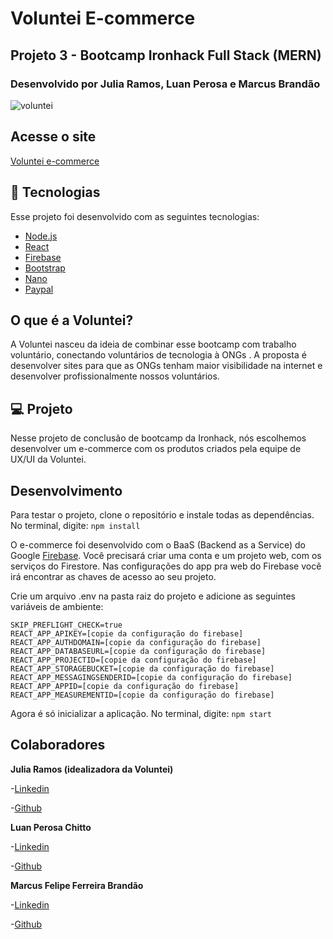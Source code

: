 # Voluntei E-commerce

## Projeto 3 - Bootcamp Ironhack Full Stack (MERN) 
### Desenvolvido por Julia Ramos, Luan Perosa e Marcus Brandão

![voluntei](https://user-images.githubusercontent.com/50602816/70961226-ee498900-205f-11ea-9a02-69e2d0a2cf1b.gif)

## Acesse o site
[Voluntei e-commerce](https://voluntei.firebaseapp.com)

## :rocket: Tecnologias

Esse projeto foi desenvolvido com as seguintes tecnologias:

- [Node.js](https://nodejs.org/en/)
- [React](https://reactjs.org)
- [Firebase](https://firebase.google.com/)
- [Bootstrap](https://react-bootstrap.github.io/)
- [Nano](https://nano.org/)
- [Paypal](https://developer.paypal.com/)

## O que é a Voluntei?

A Voluntei nasceu da ideia de combinar esse bootcamp com trabalho voluntário, conectando voluntários de tecnologia à ONGs .
A proposta é desenvolver sites para que as ONGs tenham maior visibilidade na internet e desenvolver profissionalmente nossos voluntários.

## 💻 Projeto

Nesse projeto de conclusão de bootcamp da Ironhack, nós escolhemos desenvolver um e-commerce com os produtos criados pela equipe de UX/UI da Voluntei.

## Desenvolvimento

Para testar o projeto, clone o repositório e instale todas as dependências.
No terminal, digite: 
```npm install```

O e-commerce foi desenvolvido com o BaaS (Backend as a Service) do Google [Firebase](https://firebase.google.com/). Você precisará criar uma conta e um projeto web, com os serviços do Firestore. Nas configurações do app pra web do Firebase você irá encontrar as chaves de acesso ao seu projeto.

Crie um arquivo .env na pasta raiz do projeto e adicione as seguintes variáveis de ambiente:
```
SKIP_PREFLIGHT_CHECK=true
REACT_APP_APIKEY=[copie da configuração do firebase]
REACT_APP_AUTHDOMAIN=[copie da configuração do firebase]
REACT_APP_DATABASEURL=[copie da configuração do firebase]
REACT_APP_PROJECTID=[copie da configuração do firebase]
REACT_APP_STORAGEBUCKET=[copie da configuração do firebase]
REACT_APP_MESSAGINGSENDERID=[copie da configuração do firebase]
REACT_APP_APPID=[copie da configuração do firebase]
REACT_APP_MEASUREMENTID=[copie da configuração do firebase]
```

Agora é só inicializar a aplicação. No terminal, digite:
```npm start```

## Colaboradores

<strong>Julia Ramos (idealizadora da Voluntei)</strong>

-[Linkedin](https://www.linkedin.com/in/julia-ramos-guedes/)

-[Github](https://github.com/juliaramosguedes)

<strong>Luan Perosa Chitto</strong>

-[Linkedin](https://www.linkedin.com/in/luan-perosa/)

-[Github](https://github.com/luanperosa)

<strong>Marcus Felipe Ferreira Brandão</strong>

-[Linkedin](https://www.linkedin.com/in/marcusffbrandao/)

-[Github](https://github.com/marcusffbrandao)
